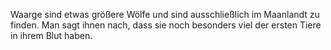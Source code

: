 Waarge sind etwas größere Wölfe und sind ausschließlich im Maanlandt zu finden. Man sagt ihnen nach, dass sie noch besonders viel der ersten Tiere in ihrem Blut haben.